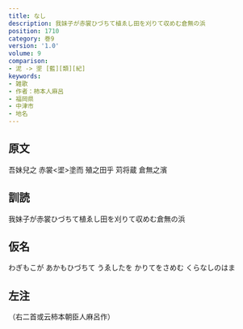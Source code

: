 ```yaml
---
title: なし
description: 我妹子が赤裳ひづちて植ゑし田を刈りて収めむ倉無の浜
position: 1710
category: 巻9
version: '1.0'
volume: 9
comparison:
- 泥 -> 埿 [藍][類][紀]
keywords:
- 雑歌
- 作者：柿本人麻呂
- 福岡県
- 中津市
- 地名
---
```


## 原文

吾妹兒之 赤裳<埿>塗而 殖之田乎 苅将蔵 倉無之濱

## 訓読

我妹子が赤裳ひづちて植ゑし田を刈りて収めむ倉無の浜

## 仮名

わぎもこが あかもひづちて うゑしたを かりてをさめむ くらなしのはま

## 左注

（右二首或云柿本朝臣人麻呂作）
